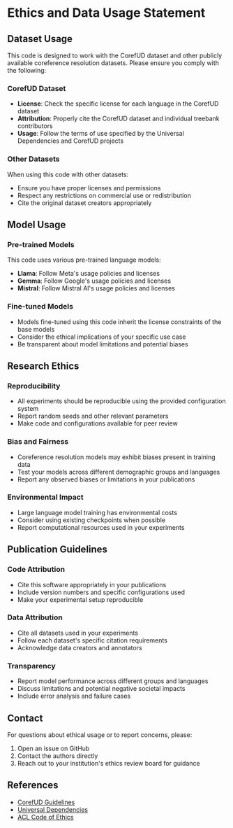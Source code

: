 # Ethics and Data Usage Statement

## Dataset Usage

This code is designed to work with the CorefUD dataset and other publicly available coreference resolution datasets. Please ensure you comply with the following:

### CorefUD Dataset
- **License**: Check the specific license for each language in the CorefUD dataset
- **Attribution**: Properly cite the CorefUD dataset and individual treebank contributors
- **Usage**: Follow the terms of use specified by the Universal Dependencies and CorefUD projects

### Other Datasets
When using this code with other datasets:
- Ensure you have proper licenses and permissions
- Respect any restrictions on commercial use or redistribution
- Cite the original dataset creators appropriately

## Model Usage

### Pre-trained Models
This code uses various pre-trained language models:
- **Llama**: Follow Meta's usage policies and licenses
- **Gemma**: Follow Google's usage policies and licenses  
- **Mistral**: Follow Mistral AI's usage policies and licenses

### Fine-tuned Models
- Models fine-tuned using this code inherit the license constraints of the base models
- Consider the ethical implications of your specific use case
- Be transparent about model limitations and potential biases

## Research Ethics

### Reproducibility
- All experiments should be reproducible using the provided configuration system
- Report random seeds and other relevant parameters
- Make code and configurations available for peer review

### Bias and Fairness
- Coreference resolution models may exhibit biases present in training data
- Test your models across different demographic groups and languages
- Report any observed biases or limitations in your publications

### Environmental Impact
- Large language model training has environmental costs
- Consider using existing checkpoints when possible
- Report computational resources used in your experiments

## Publication Guidelines

### Code Attribution
- Cite this software appropriately in your publications
- Include version numbers and specific configurations used
- Make your experimental setup reproducible

### Data Attribution  
- Cite all datasets used in your experiments
- Follow each dataset's specific citation requirements
- Acknowledge data creators and annotators

### Transparency
- Report model performance across different groups and languages
- Discuss limitations and potential negative societal impacts
- Include error analysis and failure cases

## Contact

For questions about ethical usage or to report concerns, please:
1. Open an issue on GitHub
2. Contact the authors directly
3. Reach out to your institution's ethics review board for guidance

## References

- [CorefUD Guidelines](https://universaldependencies.org/treebanks/corefud/)
- [Universal Dependencies](https://universaldependencies.org/)
- [ACL Code of Ethics](https://www.aclweb.org/portal/content/acl-code-ethics)